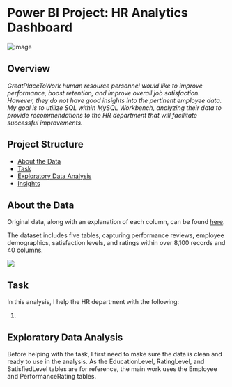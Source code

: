 # Power BI Project: HR Analytics Dashboard

![image](https://github.com/user-attachments/assets/2a621980-5f93-496e-b42e-79f35be0d4df)


## Overview

_GreatPlaceToWork human resource personnel would like to improve performance, boost retention, and improve overall job satisfaction. However, they do not have good insights into the pertinent employee data. My goal is to utilize SQL within MySQL Workbench, analyzing their data to provide recommendations to the HR department that will facilitate successful improvements._

## Project Structure

- [About the Data](#about-the-data)
- [Task](#task)
- [Exploratory Data Analysis](#exploratory-data-analysis)
- [Insights](#insights)

## About the Data

Original data, along with an explanation of each column, can be found [here](https://www.kaggle.com/datasets/mahmoudemadabdallah/hr-analytics-employee-attrition-and-performance/data?select=Employee.csv).

The dataset includes five tables, capturing performance reviews, employee demographics, satisfaction levels, and ratings within over 8,100 records and 40 columns.

![](https://github.com/user-attachments/assets/717e02c3-ee79-4a05-812a-845bec6252d6)

## Task

In this analysis, I help the HR department with the following:

1. 

## Exploratory Data Analysis

Before helping with the task, I first need to make sure the data is clean and ready to use in the analysis. As the EducationLevel, RatingLevel, and SatisfiedLevel tables are for reference, the main work uses the Employee and PerformanceRating tables.
